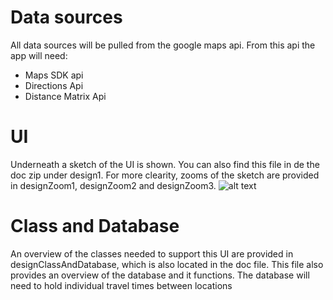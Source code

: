 # Data sources
All data sources will be pulled from the google maps api. From this api the app will need:
* Maps SDK api
* Directions Api
* Distance Matrix Api

# UI
Underneath a sketch of the UI is shown. You can also find this file in de the doc zip under design1. For more clearity, zooms of the sketch are provided in designZoom1, designZoom2 and designZoom3.
![alt text](https://github.com/Michaelkenber/PlannerApp/doc/design1.png)

# Class and Database
An overview of the classes needed to support this UI are provided in designClassAndDatabase, which is also located in the doc file.
This file also provides an overview of the database and it functions. The database will need to hold individual travel times
between locations

